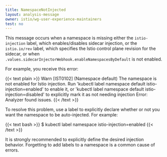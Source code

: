 ```yaml
---
title: NamespaceNotInjected
layout: analysis-message
owner: istio/wg-user-experience-maintainers
test: no
---
```


This message occurs when a namespace is missing either the `istio-injection` label,
which enables/disables sidecar injection, or the `istio.io/rev` label,
which specifies the Istio control plane revision for the sidecar, or when
`.values.sidecarInjectorWebhook.enableNamespacesByDefault` is not enabled.

For example, you receive this error:

{{< text plain >}}
Warn [IST0102] (Namespace default) The namespace is not enabled for Istio
injection. Run 'kubectl label namespace default istio-injection=enabled' to
enable it, or 'kubectl label namespace default istio-injection=disabled' to
explicitly mark it as not needing injection Error: Analyzer found issues.
{{< /text >}}

To resolve this problem, use a label to explicitly declare whether
or not you want the namespace to be auto-injected. For example:

{{< text bash >}}
$ kubectl label namespace <namespace-name> istio-injection=enabled
{{< /text >}}

It is strongly recommended to explicitly define the desired injection behavior.
Forgetting to add labels to a namespace is a common cause of errors.

